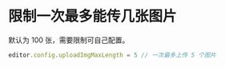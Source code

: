 # 限制一次最多能传几张图片

默认为 100 张，需要限制可自己配置。

```js
editor.config.uploadImgMaxLength = 5 // 一次最多上传 5 个图片
```

